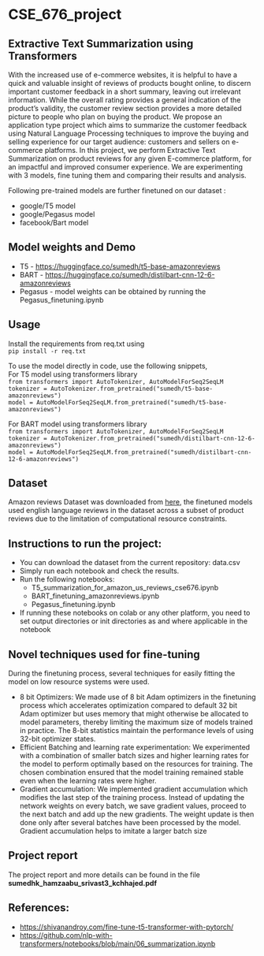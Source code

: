 # CSE_676_project
## Extractive Text Summarization using Transformers
With the increased use of e-commerce websites, it is helpful to have a quick and valuable insight of reviews of products bought online, to discern important customer feedback in a short summary, leaving out irrelevant information. While the overall rating provides a general indication of the product’s validity, the customer review section provides a more detailed picture to people who plan on buying the product. We propose an application type project which aims to summarize the customer feedback using Natural Language Processing techniques to improve the buying and selling experience for our target audience: customers and sellers on e-commerce platforms. In this project, we perform Extractive Text Summarization on product reviews for any given E-commerce platform, for an impactful and improved consumer experience. We are experimenting with 3 models, fine tuning them and comparing their results and analysis.

Following pre-trained models are further finetuned on our dataset :
- google/T5 model <br/>
- google/Pegasus model <br/>
- facebook/Bart model <br/>

## Model weights and Demo
- T5 - https://huggingface.co/sumedh/t5-base-amazonreviews
- BART - https://huggingface.co/sumedh/distilbart-cnn-12-6-amazonreviews
- Pegasus - model weights can be obtained by running the Pegasus_finetuning.ipynb

## Usage 
Install the requirements from req.txt using <br>
`pip install -r req.txt` <br>

To use the model directly in code, use the following snippets, <br>
For T5 model using transformers library <br>
`from transformers import AutoTokenizer, AutoModelForSeq2SeqLM`<br>
`tokenizer = AutoTokenizer.from_pretrained("sumedh/t5-base-amazonreviews")`<br>
`model = AutoModelForSeq2SeqLM.from_pretrained("sumedh/t5-base-amazonreviews")`<br>

For BART model using transformers library<br>
`from transformers import AutoTokenizer, AutoModelForSeq2SeqLM` <br>
`tokenizer = AutoTokenizer.from_pretrained("sumedh/distilbart-cnn-12-6-amazonreviews")` <br>
`model = AutoModelForSeq2SeqLM.from_pretrained("sumedh/distilbart-cnn-12-6-amazonreviews")` <br>

## Dataset
Amazon reviews Dataset was downloaded from [here](https://huggingface.co/datasets/amazon_us_reviews), the finetuned models used english language reviews in the dataset across a subset of product reviews due to the limitation of computational resource constraints.<br/>

## Instructions to run the project:
- You can download the dataset from the current repository: data.csv
- Simply run each notebook and check the results.<br/>
- Run the following notebooks:
  - T5_summarization_for_amazon_us_reviews_cse676.ipynb 
  - BART_finetuning_amazonreviews.ipynb 
  - Pegasus_finetuning.ipynb
- If running these notebooks on colab or any other platform, you need to set output directories or init directories as and where applicable in the notebook

##  Novel techniques used for fine-tuning
During the finetuning process, several techniques for easily fitting the model on low resource systems
were used.
- 8 bit Optimizers: We made use of 8 bit Adam optimizers in the finetuning process which accelerates optimization compared to default 32 bit Adam optimizer but uses    memory that might otherwise be allocated to model parameters, thereby limiting the maximum size of models trained in practice. The 8-bit statistics maintain the performance levels of using 32-bit optimizer states.
- Efficient Batching and learning rate experimentation: We experimented with a combination of smaller batch sizes and higher learning rates for the model to perform optimally based on the resources for training. The chosen combination ensured that the model training remained stable even when the learning rates were higher.
- Gradient accumulation: We implemented gradient accumulation which modifies the last step of the training process. Instead of updating the network weights on every batch, we save gradient values, proceed to the next batch and add up the new gradients. The weight update is then done only after several batches have been processed by the model. Gradient accumulation helps to imitate a larger batch size

## Project report
The project report and more details can be found in the file **sumedhk_hamzaabu_srivast3_kchhajed.pdf**

## References:
- https://shivanandroy.com/fine-tune-t5-transformer-with-pytorch/<br/>
- https://github.com/nlp-with-transformers/notebooks/blob/main/06_summarization.ipynb




